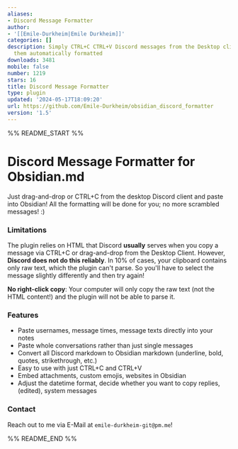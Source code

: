 ```yaml
---
aliases:
- Discord Message Formatter
author:
- '[[Emile-Durkheim|Emile Durkheim]]'
categories: []
description: Simply CTRL+C CTRL+V Discord messages from the Desktop client and have
  them automatically formatted
downloads: 3481
mobile: false
number: 1219
stars: 16
title: Discord Message Formatter
type: plugin
updated: '2024-05-17T18:09:20'
url: https://github.com/Emile-Durkheim/obsidian_discord_formatter
version: '1.5'
---
```


%% README_START %%

# Discord Message Formatter for Obsidian.md
Just drag-and-drop or CTRL+C from the desktop Discord client and paste into Obsidian! All the formatting will be done for you; no more scrambled messages! :)

### Limitations

The plugin relies on HTML that Discord **usually** serves when you copy a message via CTRL+C or drag-and-drop from the Desktop Client. However, **Discord does not do this reliably**. In 10% of cases, your clipboard contains only raw text, which the plugin can't parse. So you'll have to select the message slightly differently and then try again!

**No right-click copy**: Your computer will only copy the raw text (not the HTML content!) and the plugin will not be able to parse it.

### Features
- Paste usernames, message times, message texts directly into your notes
- Paste whole conversations rather than just single messages
- Convert all Discord markdown to Obsidian markdown (underline, bold, quotes, strikethrough, etc.)
- Easy to use with just CTRL+C and CTRL+V
- Embed attachments, custom emojis, websites in Obsidian
- Adjust the datetime format, decide whether you want to copy replies, (edited), system messages

### Contact

Reach out to me via E-Mail at `emile-durkheim-git@pm.me`!


%% README_END %%